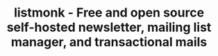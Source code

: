 ---
name: listmonk
host: listmonk.app
origin: https://listmonk.app
pathname: /
search: ''
href: https://listmonk.app/
title: >-
  listmonk - Free and open source self-hosted newsletter, mailing list manager,
  and transactional mails
ogTitle: >-
  listmonk - Free and open source self-hosted newsletter, mailing list manager,
  and transactional mails
twitterTitle: ''
description: >-
  Send e-mail campaigns and transactional e-mails. High performance and features
  packed into one app.
ogDescription: ''
image: https://listmonk.app/static/images/thumbnail.png
ogImage: https://listmonk.app/static/images/thumbnail.png
twitterImage: ''
keywords: ''
logo: ''

---
